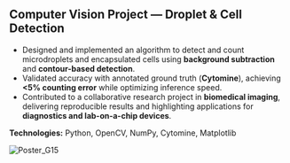 ## Computer Vision Project — Droplet & Cell Detection

- Designed and implemented an algorithm to detect and count microdroplets and encapsulated cells using **background subtraction** and **contour-based detection**.  
- Validated accuracy with annotated ground truth (**Cytomine**), achieving **<5% counting error** while optimizing inference speed.  
- Contributed to a collaborative research project in **biomedical imaging**, delivering reproducible results and highlighting applications for **diagnostics and lab-on-a-chip devices**.

**Technologies:** Python, OpenCV, NumPy, Cytomine, Matplotlib

![Poster_G15](https://github.com/user-attachments/assets/5f0fd6de-4b14-484f-9536-a87a95f024c2)
